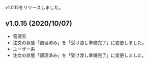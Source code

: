 v1.0.15をリリースしました。

## v1.0.15 (2020/10/07)

- 管理系
 -  注文の状態「調理済み」を「受け渡し準備完了」に変更しました。
- ユーザー系
 -  注文の状態「調理済み」を「受け渡し準備完了」に変更しました。
